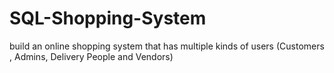 # SQL-Shopping-System
build an online shopping system that has multiple kinds of users (Customers , Admins, Delivery People and Vendors)
